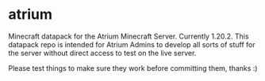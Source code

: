 # atrium
Minecraft datapack for the Atrium Minecraft Server. Currently 1.20.2.
This datapack repo is intended for Atrium Admins to develop all sorts of stuff for the server without direct access to test on the live server.

Please test things to make sure they work before committing them, thanks :)
